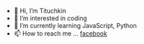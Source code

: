 - 👋 Hi, I’m Tituchkin
- 👀 I’m interested in  coding
- 🌱 I’m currently learning JavaScript, Python
- 📫 How to reach me ... [facebook](https://www.facebook.com/profile.php?id=100085421987379)

<!---
Tituchkin/Tituchkin is a ✨ special ✨ repository because its `README.md` (this file) appears on your GitHub profile.
You can click the Preview link to take a look at your changes.
--->

